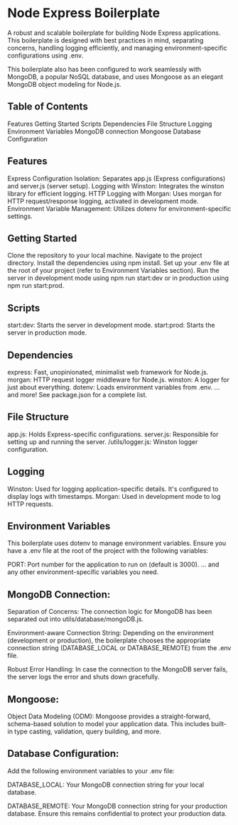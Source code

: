 # Node Express Boilerplate

A robust and scalable boilerplate for building Node Express applications. This boilerplate is designed with best practices in mind, separating concerns, handling logging efficiently, and managing environment-specific configurations using .env.

This boilerplate also has been configured to work seamlessly with MongoDB, a popular NoSQL database, and uses Mongoose as an elegant MongoDB object modeling for Node.js.

## Table of Contents

Features
Getting Started
Scripts
Dependencies
File Structure
Logging
Environment Variables
MongoDB connection
Mongoose
Database Configuration

## Features

Express Configuration Isolation: Separates app.js (Express configurations) and server.js (server setup).
Logging with Winston: Integrates the winston library for efficient logging.
HTTP Logging with Morgan: Uses morgan for HTTP request/response logging, activated in development mode.
Environment Variable Management: Utilizes dotenv for environment-specific settings.

## Getting Started

Clone the repository to your local machine.
Navigate to the project directory.
Install the dependencies using npm install.
Set up your .env file at the root of your project (refer to Environment Variables section).
Run the server in development mode using npm run start:dev or in production using npm run start:prod.

## Scripts

start:dev: Starts the server in development mode.
start:prod: Starts the server in production mode.

## Dependencies

express: Fast, unopinionated, minimalist web framework for Node.js.
morgan: HTTP request logger middleware for Node.js.
winston: A logger for just about everything.
dotenv: Loads environment variables from .env.
... and more! See package.json for a complete list.

## File Structure

app.js: Holds Express-specific configurations.
server.js: Responsible for setting up and running the server.
/utils/logger.js: Winston logger configuration.

## Logging

Winston: Used for logging application-specific details. It's configured to display logs with timestamps.
Morgan: Used in development mode to log HTTP requests.

## Environment Variables

This boilerplate uses dotenv to manage environment variables. Ensure you have a .env file at the root of the project with the following variables:

PORT: Port number for the application to run on (default is 3000).
... and any other environment-specific variables you need.

## MongoDB Connection:

Separation of Concerns: The connection logic for MongoDB has been separated out into utils/database/mongoDB.js.

Environment-aware Connection String: Depending on the environment (development or production), the boilerplate chooses the appropriate connection string (DATABASE_LOCAL or DATABASE_REMOTE) from the .env file.

Robust Error Handling: In case the connection to the MongoDB server fails, the server logs the error and shuts down gracefully.

## Mongoose:

Object Data Modeling (ODM): Mongoose provides a straight-forward, schema-based solution to model your application data. This includes built-in type casting, validation, query building, and more.

## Database Configuration:

Add the following environment variables to your .env file:

DATABASE_LOCAL: Your MongoDB connection string for your local database.

DATABASE_REMOTE: Your MongoDB connection string for your production database. Ensure this remains confidential to protect your production data.
